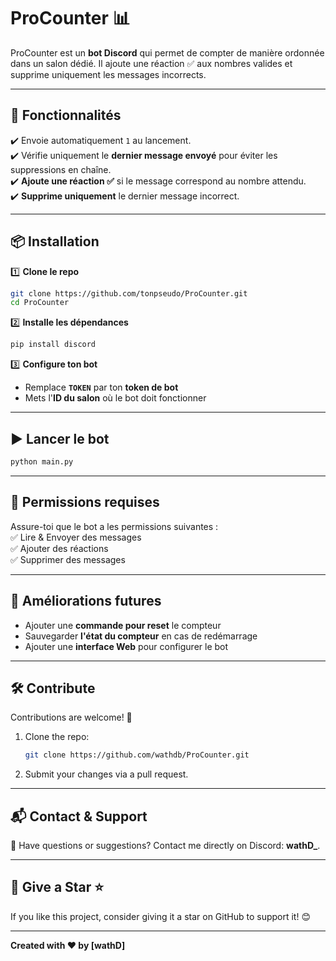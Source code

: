 # **ProCounter** 📊  

ProCounter est un **bot Discord** qui permet de compter de manière ordonnée dans un salon dédié. Il ajoute une réaction ✅ aux nombres valides et supprime uniquement les messages incorrects.

---

## **🚀 Fonctionnalités**  

✔️ Envoie automatiquement `1` au lancement.  
✔️ Vérifie uniquement le **dernier message envoyé** pour éviter les suppressions en chaîne.  
✔️ **Ajoute une réaction ✅** si le message correspond au nombre attendu.  
✔️ **Supprime uniquement** le dernier message incorrect.  

---

## **📦 Installation**  

1️⃣ **Clone le repo**  
```bash
git clone https://github.com/tonpseudo/ProCounter.git
cd ProCounter
```

2️⃣ **Installe les dépendances**  
```bash
pip install discord
```

3️⃣ **Configure ton bot**  
- Remplace **`TOKEN`** par ton **token de bot**  
- Mets l'**ID du salon** où le bot doit fonctionner  

---

## **▶️ Lancer le bot**  
```bash
python main.py
```

---

## **📜 Permissions requises**  
Assure-toi que le bot a les permissions suivantes :  
✅ Lire & Envoyer des messages  
✅ Ajouter des réactions  
✅ Supprimer des messages  

---

## **📌 Améliorations futures**  
- Ajouter une **commande pour reset** le compteur  
- Sauvegarder **l'état du compteur** en cas de redémarrage  
- Ajouter une **interface Web** pour configurer le bot  

---

## 🛠️ **Contribute**  

Contributions are welcome! 🎉  
1. Clone the repo:  
   ```bash
   git clone https://github.com/wathdb/ProCounter.git
   ```  
2. Submit your changes via a pull request.  

---

## 📬 **Contact & Support**  
💬 Have questions or suggestions? Contact me directly on Discord: **wathD_**.  

---

## 🌟 **Give a Star ⭐**  
If you like this project, consider giving it a star on GitHub to support it! 😊  

---

**Created with ❤️ by [wathD]**
